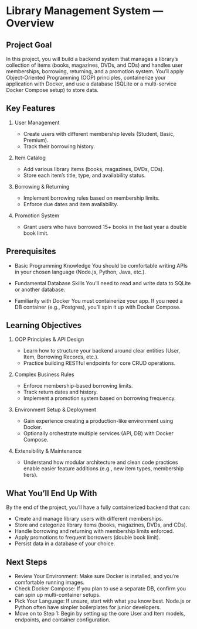 # Library Management System — Overview

## Project Goal

In this project, you will build a backend system that manages a library’s collection of items (books, magazines, DVDs, and CDs) and handles user memberships, borrowing, returning, and a promotion system. You’ll apply Object-Oriented Programming (OOP) principles, containerize your application with Docker, and use a database (SQLite or a multi-service Docker Compose setup) to store data.

## Key Features

1. User Management

   - Create users with different membership levels (Student, Basic, Premium).
   - Track their borrowing history.

2. Item Catalog

   - Add various library items (books, magazines, DVDs, CDs).
   - Store each item’s title, type, and availability status.

3. Borrowing & Returning

   - Implement borrowing rules based on membership limits.
   - Enforce due dates and item availability.

4. Promotion System
   - Grant users who have borrowed 15+ books in the last year a double book limit.

## Prerequisites

- Basic Programming Knowledge
  You should be comfortable writing APIs in your chosen language (Node.js, Python, Java, etc.).

- Fundamental Database Skills
  You’ll need to read and write data to SQLite or another database.

- Familiarity with Docker
  You must containerize your app. If you need a DB container (e.g., Postgres), you’ll spin it up with Docker Compose.

## Learning Objectives

1. OOP Principles & API Design

   - Learn how to structure your backend around clear entities (User, Item, Borrowing Records, etc.).
   - Practice building RESTful endpoints for core CRUD operations.

2. Complex Business Rules

   - Enforce membership-based borrowing limits.
   - Track return dates and history.
   - Implement a promotion system based on borrowing frequency.

3. Environment Setup & Deployment

   - Gain experience creating a production-like environment using Docker.
   - Optionally orchestrate multiple services (API, DB) with Docker Compose.

4. Extensibility & Maintenance
   - Understand how modular architecture and clean code practices enable easier feature additions (e.g., new item types, membership tiers).

## What You’ll End Up With

By the end of the project, you’ll have a fully containerized backend that can:

- Create and manage library users with different memberships.
- Store and categorize library items (books, magazines, DVDs, and CDs).
- Handle borrowing and returning with membership limits enforced.
- Apply promotions to frequent borrowers (double book limit).
- Persist data in a database of your choice.

## Next Steps

- Review Your Environment: Make sure Docker is installed, and you’re comfortable running images.
- Check Docker Compose: If you plan to use a separate DB, confirm you can spin up multi-container setups.
- Pick Your Language: If unsure, start with what you know best. Node.js or Python often have simpler boilerplates for junior developers.
- Move on to Step 1: Begin by setting up the core User and Item models, endpoints, and container configuration.
